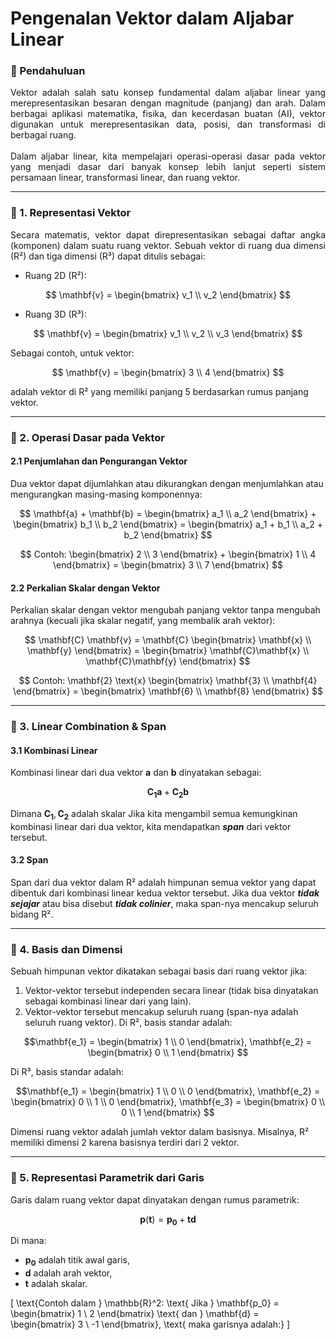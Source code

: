 # Pengenalan Vektor dalam Aljabar Linear
### 📌 Pendahuluan 
<p align="justify">Vektor adalah salah satu konsep fundamental dalam aljabar linear yang merepresentasikan besaran dengan magnitude (panjang) dan arah. Dalam berbagai aplikasi matematika, fisika, dan kecerdasan buatan (AI), vektor digunakan untuk merepresentasikan data, posisi, dan transformasi di berbagai ruang. <br> <br>
Dalam aljabar linear, kita mempelajari operasi-operasi dasar pada vektor yang menjadi dasar dari banyak konsep lebih lanjut seperti sistem persamaan linear, transformasi linear, dan ruang vektor.</p>

----
### 🔹 1. Representasi Vektor
<p align="justify">Secara matematis, vektor dapat direpresentasikan sebagai daftar angka (komponen) dalam suatu ruang vektor. Sebuah vektor di ruang dua dimensi (R²) dan tiga dimensi (R³) dapat ditulis sebagai:</p>

- Ruang 2D (R²):

$$
\mathbf{v} =
\begin{bmatrix}
v_1 \\
v_2
\end{bmatrix}
$$

- Ruang 3D (R³):

$$
\mathbf{v} =
\begin{bmatrix}
v_1 \\
v_2 \\
v_3
\end{bmatrix}
$$

Sebagai contoh, untuk vektor:

$$
\mathbf{v} = \begin{bmatrix} 
3 \\ 
4 
\end{bmatrix}
$$

adalah vektor di R² yang memiliki panjang 5 berdasarkan rumus panjang vektor.

---
### 🔹 2. Operasi Dasar pada Vektor
#### 2.1 Penjumlahan dan Pengurangan Vektor
Dua vektor dapat dijumlahkan atau dikurangkan dengan menjumlahkan atau mengurangkan masing-masing komponennya:

$$
\mathbf{a} + \mathbf{b} = \begin{bmatrix} 
a_1 \\ 
a_2 
\end{bmatrix} + \begin{bmatrix}
b_1 \\
b_2
\end{bmatrix} = \begin{bmatrix}
a_1 + b_1 \\
a_2 + b_2
\end{bmatrix}
$$

$$
Contoh: \begin{bmatrix}
2 \\
3
\end{bmatrix} + \begin{bmatrix}
1 \\
4
\end{bmatrix} = \begin{bmatrix}
3 \\
7
\end{bmatrix}
$$

#### 2.2 Perkalian Skalar dengan Vektor
Perkalian skalar dengan vektor mengubah panjang vektor tanpa mengubah arahnya (kecuali jika skalar negatif, yang membalik arah vektor):

$$
\mathbf{C} \mathbf{v} = \mathbf{C} \begin{bmatrix}
\mathbf{x} \\
\mathbf{y}
\end{bmatrix} = \begin{bmatrix}
\mathbf{C}\mathbf{x} \\
\mathbf{C}\mathbf{y} 
\end{bmatrix}
$$

$$
Contoh: \mathbf{2} \text{x} \begin{bmatrix}
\mathbf{3} \\
\mathbf{4}
\end{bmatrix} = \begin{bmatrix}
\mathbf{6} \\
\mathbf{8}
\end{bmatrix}
$$

---
### 🔹 3. Linear Combination & Span
#### 3.1 Kombinasi Linear
Kombinasi linear dari dua vektor $\mathbf{a}$ dan $\mathbf{b}$ dinyatakan sebagai:

$$
\mathbf{C_1} \mathbf{a} + \mathbf{C_2} \mathbf{b} 
$$

Dimana $\mathbf{C_1}, \mathbf{C_2}$ adalah skalar Jika kita mengambil semua kemungkinan kombinasi linear dari dua vektor, kita mendapatkan <strong><i>span</i></strong> dari vektor tersebut.
#### 3.2 Span
Span dari dua vektor dalam R² adalah himpunan semua vektor yang dapat dibentuk dari kombinasi linear kedua vektor tersebut. Jika dua vektor <strong><i>tidak sejajar</strong></i> atau bisa disebut <strong><i>tidak colinier</strong></i>, maka span-nya mencakup seluruh bidang R².

---
### 🔹 4. Basis dan Dimensi
Sebuah himpunan vektor dikatakan sebagai basis dari ruang vektor jika:
  1. Vektor-vektor tersebut independen secara linear (tidak bisa dinyatakan sebagai kombinasi linear dari yang lain).
  2. Vektor-vektor tersebut mencakup seluruh ruang (span-nya adalah seluruh ruang vektor).
Di R², basis standar adalah:

$$\mathbf{e_1} = \begin{bmatrix} 
1 \\
0 
\end{bmatrix}, \mathbf{e_2} = \begin{bmatrix}
0 \\
1
\end{bmatrix}
$$

Di R³, basis standar adalah:

$$\mathbf{e_1} = \begin{bmatrix} 
1 \\
0 \\
0
\end{bmatrix}, \mathbf{e_2} = \begin{bmatrix}
0 \\
1 \\
0
\end{bmatrix}, \mathbf{e_3} = \begin{bmatrix}
0 \\
0 \\
1
\end{bmatrix}
$$

Dimensi ruang vektor adalah jumlah vektor dalam basisnya. Misalnya, R² memiliki dimensi 2 karena basisnya terdiri dari 2 vektor.

---
### 🔹 5. Representasi Parametrik dari Garis
Garis dalam ruang vektor dapat dinyatakan dengan rumus parametrik:

$$
\mathbf{p} (\mathbf{t}) = \mathbf{p_0} + \mathbf{td}
$$

Di mana:

- $\mathbf{p_0}$ adalah titik awal garis,
- $\mathbf{d}$ adalah arah vektor,
- $\mathbf{t}$ adalah skalar.

\[
\text{Contoh dalam } \mathbb{R}^2: \text{ Jika } \mathbf{p_0} = \begin{bmatrix} 1 \\ 2 \end{bmatrix} \text{ dan } \mathbf{d} = \begin{bmatrix} 3 \\ -1 \end{bmatrix}, \text{ maka garisnya adalah:}
\]
